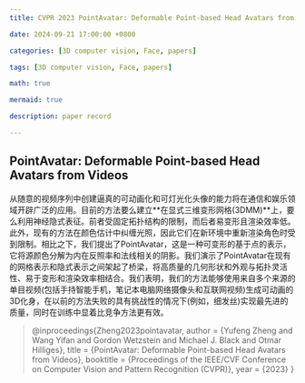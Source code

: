 ```yaml
---
title: CVPR 2023 PointAvatar: Deformable Point-based Head Avatars from Videos

date: 2024-09-21 17:00:00 +0800

categories: [3D computer vision, Face, papers]

tags: [3D computer vision, Face, papers]

math: true

mermaid: true

description: paper record

---
```


## PointAvatar: Deformable Point-based Head Avatars from Videos

从随意的视频序列中创建逼真的可动画化和可灯光化头像的能力将在通信和娱乐领域开辟广泛的应用。目前的方法要么建立**在显式三维变形网格(3DMM)**上，要么利用神经隐式表征。前者受固定拓扑结构的限制，而后者易变形且渲染效率低。此外，现有的方法在颜色估计中纠缠光照，因此它们在新环境中重新渲染角色时受到限制。相比之下，我们提出了PointAvatar，这是一种可变形的基于点的表示，它将源颜色分解为内在反照率和法线相关的阴影。我们演示了PointAvatar在现有的网格表示和隐式表示之间架起了桥梁，将高质量的几何形状和外观与拓扑灵活性、易于变形和渲染效率相结合。我们表明，我们的方法能够使用来自多个来源的单目视频(包括手持智能手机，笔记本电脑网络摄像头和互联网视频)生成可动画的3D化身，在以前的方法失败的具有挑战性的情况下(例如，细发丝)实现最先进的质量，同时在训练中显着比竞争方法更有效。





>@inproceedings{Zheng2023pointavatar,
>  author    = {Yufeng Zheng and Wang Yifan and Gordon Wetzstein and Michael J. Black and Otmar Hilliges},
>  title     = {PointAvatar: Deformable Point-based Head Avatars from Videos},
>  booktitle = {Proceedings of the IEEE/CVF Conference on Computer Vision and Pattern Recognition (CVPR)}, 
>  year = {2023}
>}



